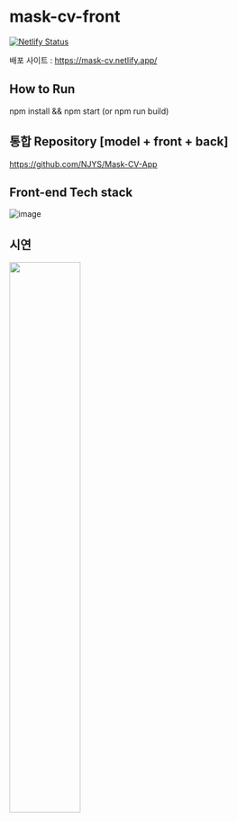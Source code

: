 # mask-cv-front
[![Netlify Status](https://api.netlify.com/api/v1/badges/0b43f590-ea3a-44bd-91e8-b5389ca79a52/deploy-status)](https://app.netlify.com/sites/mask-cv/deploys)

배포 사이트 : https://mask-cv.netlify.app/   

## How to Run

npm install && npm start (or npm run build)

## 통합 Repository [model + front + back] 
https://github.com/NJYS/Mask-CV-App

## Front-end Tech stack
![image](https://user-images.githubusercontent.com/54058621/122784136-2a147d00-d2ed-11eb-9791-94fd3354b6e7.png)


## 시연
<img src = "https://user-images.githubusercontent.com/54058621/122792489-2edd2f00-d2f5-11eb-83d6-6a0069ea18a9.gif" width = "50%" height = "50%">
